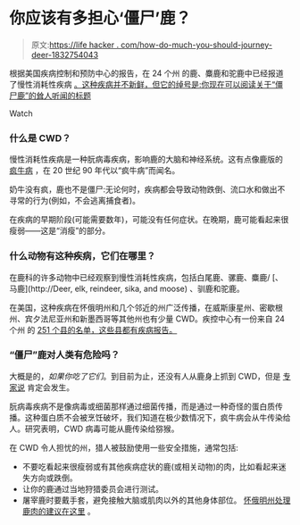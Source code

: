 # 你应该有多担心‘僵尸’鹿？

> 原文:[https://life hacker . com/how-do-much-you-should-journey-deer-1832754043](https://lifehacker.com/how-much-should-you-worry-about-zombie-deer-1832754043)

根据美国疾病控制和预防中心的报告，在 24 个州 的鹿、麋鹿和驼鹿中已经报道了慢性消耗性疾病 [。这种疾病并不新鲜，但它的绰号是:你现在可以阅读关于“僵尸鹿”的耸人听闻的标题](https://www.cdc.gov/prions/cwd/occurrence.html)

Watch

### 什么是 CWD？

慢性消耗性疾病是一种朊病毒疾病，影响鹿的大脑和神经系统。这有点像鹿版的 [疯牛病](https://www.cdc.gov/prions/bse/index.html) ，在 20 世纪 90 年代以“疯牛病”而闻名。

奶牛没有疯，鹿也不是僵尸:无论何时，疾病都会导致动物跌倒、流口水和做出不寻常的行为(例如，不会逃离捕食者)。

在疾病的早期阶段(可能需要数年)，可能没有任何症状。在晚期，鹿可能看起来很瘦弱——这是“消瘦”的部分。

### 什么动物有这种疾病，它们在哪里？

在鹿科的许多动物中已经观察到慢性消耗性疾病，包括白尾鹿、骡鹿、麋鹿/ [、马鹿](http://Deer, elk, reindeer, sika, and moose) 、驯鹿和驼鹿。

在美国，这种疾病在怀俄明州和几个邻近的州广泛传播，在威斯康星州、密歇根州、宾夕法尼亚州和新墨西哥等其他州也有少量 CWD。疾控中心有一份来自 24 个州 的 [251 个县的名单，这些县都有疾病报告。](https://www.cdc.gov/prions/cwd/occurrence.html)

### “僵尸”鹿对人类有危险吗？

大概是的，*如果你吃了它们*。到目前为止，还没有人从鹿身上抓到 CWD，但是 [专家说](https://www.twincities.com/2019/02/07/experts-yes-chronic-wasting-disease-in-deer-is-a-public-health-issue-for-people/) 肯定会发生。

朊病毒疾病不是像病毒或细菌那样通过细菌传播，而是通过一种奇怪的蛋白质传播。这种蛋白质不会被烹饪破坏，我们知道在极少数情况下，疯牛病会从牛传染给人。研究表明，CWD 病毒可能从鹿传染给猕猴。

在 CWD 令人担忧的州，猎人被鼓励使用一些安全措施，通常包括:

*   不要吃看起来很瘦弱或有其他疾病症状的鹿(或相关动物)的肉，比如看起来迷失方向或跌倒。
*   让你的鹿通过当地狩猎委员会进行测试。
*   屠宰鹿时要戴手套，避免接触大脑或肌肉以外的其他身体部位。 [怀俄明州处理鹿肉的建议在这里](https://wgfd.wyo.gov/Wildlife-in-Wyoming/More-Wildlife/Wildlife-Disease/CWD-in-Wyoming-Wildlife/Carcass-Disposal/CWD-Handling-Precautions) 。